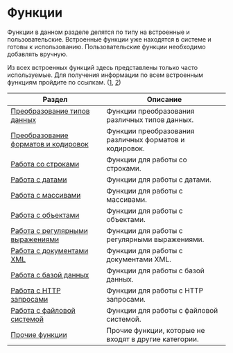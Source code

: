 # Функции

Функции в данном разделе делятся по типу на встроенные и пользовательские. Встроенные функции уже находятся в системе и готовы к использованию. Пользовательские функции необходимо добавлять вручную.

Из всех встроенных функций здесь представлены только часто используемые. Для получения информации по всем встроенным функциям пройдите по ссылкам. \([1](http://docs.datex.ru/article.htm?id=5620276905286592550), [2](http://news.websoft.ru/view_doc.html?mode=doc_type&custom_web_template_id=6180275463021353212&doc_id=6181289497353023487)\)

| Раздел | Описание |
| --- | --- |
| [Преобразование типов данных](chapter4-5-1.md) | Функции преобразования различных типов данных. |
| [Преобразование форматов и кодировок](chapter4-5-2.md) | Функции преобразования различных форматов и кодировок. |
| [Работа со строками](chapter4-5-3.md) | Функции для работы со строками. |
| [Работа с датами](chapter4-5-4.md) | Функции для работы с датами. |
| [Работа с массивами](chapter4-5-5.md) | Функции для работы с массивами. |
| [Работа с объектами](chapter4-5-10.md) | Функции для работы с объектами. |
| [Работа с регулярными выражениями](chapter4-5-12.md) | Функции для работы с регулярными выражениями. |
| [Работа с документами XML](chapter4-5-8.md) | Функции для работы с документами XML. |
| [Работа с базой данных](chapter4-5-7.md) | Функции для работы с базой данных. |
| [Работа с HTTP запросами](chapter4-5-11.md) | Функции для работы с HTTP запросами. |
| [Работа с файловой системой](chapter4-5-6.md) | Функции для работы с файловой системой. |
| [Прочие функции](chapter4-5-9.md) | Прочие функции, которые не входят в другие категории. |



